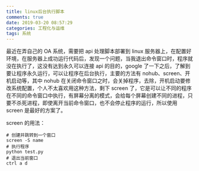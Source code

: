 ```yaml
---
title: linux后台执行脚本
comments: true
date: 2019-03-20 08:57:29
categories: 工程化与运维
tags: 系统
---
```


最近在弄自己的 OA 系统，需要把 api 处理脚本部署到 linux 服务器上，在配置好环境，在服务器上成功运行代码后，发现一个问题，当我退出命令窗口时，程序就没在执行了，这没有达到永久可以连接 api 的目的，google 了一下之后，了解到要让程序永久运行，可以让程序在后台执行，主要的方法有 nohub、screen、开机启动等，其中 nohub 在关闭命令窗口之时，会关掉程序，去除，开机启动要修改系统配置，个人不太喜欢用这种方法，剩下 screen 了，它是可以让不同的程序在不同的命令窗口中执行，有屏幕分离的模式，会给每个屏幕创建不同的进程，只要不杀死进程，即使离开当前命令窗口，也不会停止程序的运行，所以使用 screen 是最好的方案了。

<!--more-->

screen 的用法：

```shell
# 创建并跳转到一个窗口
screen -S name
# 执行程序
python test.py
# 退出当前窗口
ctrl a d
```
